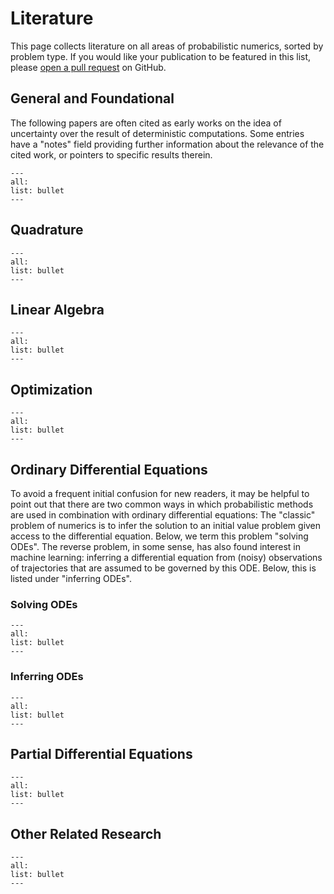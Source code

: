 # Literature

This page collects literature on all areas of probabilistic
numerics, sorted by problem type. If you would like your publication to be
featured in this list, please [open a pull request](https://github.com/probabilistic-numerics/probnum/pulls) on GitHub.

## General and Foundational
The following papers are often cited as early works on the
idea of uncertainty over the result of deterministic computations.
Some entries have a "notes" field providing further information about the relevance of the cited work, or pointers to specific results therein.

<!-- {% bibliography --file general %} -->
```{bibliography} bibliography/general.bib
---
all:
list: bullet
---
```

## Quadrature

```{bibliography} bibliography/Quadrature.bib
---
all:
list: bullet
---
```

## Linear Algebra

```{bibliography} bibliography/LinearAlgebra.bib
---
all:
list: bullet
---
```

## Optimization

```{bibliography} bibliography/Optimization.bib
---
all:
list: bullet
---
```

## Ordinary Differential Equations

To avoid a frequent initial confusion for new readers, it may be helpful to
point out that there are two common ways in which probabilistic methods are
used in combination with ordinary differential equations: The "classic" problem
of numerics is to infer the solution to an initial value problem given access
to the differential equation. Below, we term this problem "solving ODEs". The
reverse problem, in some sense, has
also found interest in machine learning: inferring a differential equation from
(noisy) observations of trajectories that are assumed to be governed by this
ODE. Below, this is listed under "inferring ODEs".

### Solving ODEs

```{bibliography} bibliography/ODEs.bib
---
all:
list: bullet
---
```

### Inferring ODEs

```{bibliography} bibliography/ODE_from_path.bib
---
all:
list: bullet
---
```

## Partial Differential Equations

```{bibliography} bibliography/PDEs.bib
---
all:
list: bullet
---
```

<!--
## Approximate Bayesian Computation (ABC)

coming soon


## Applications

coming soon

-->

## Other Related Research

```{bibliography} bibliography/related.bib
---
all:
list: bullet
---
```
